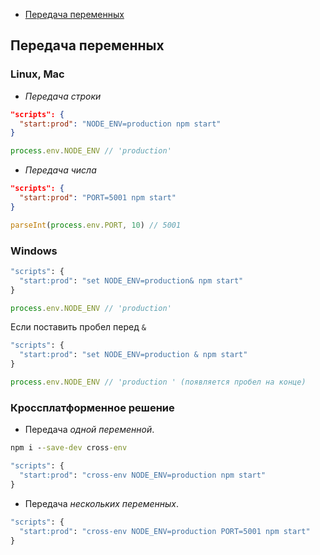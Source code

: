 - [Передача переменных](#передача-переменных)

## Передача переменных

### Linux, Mac
* *Передача строки*
```JSON
"scripts": {
  "start:prod": "NODE_ENV=production npm start"
}
```
```js
process.env.NODE_ENV // 'production'
```
* *Передача числа*
```JSON
"scripts": {
  "start:prod": "PORT=5001 npm start"
}
```
```js
parseInt(process.env.PORT, 10) // 5001
```
### Windows
```cmd
"scripts": {
  "start:prod": "set NODE_ENV=production& npm start"
}
```
```js
process.env.NODE_ENV // 'production'
```
Если поставить пробел перед `&`
```cmd
"scripts": {
  "start:prod": "set NODE_ENV=production & npm start"
}
```
```js
process.env.NODE_ENV // 'production ' (появляется пробел на конце)
```
### Кроссплатформенное решение
* Передача *одной переменной*.
```cmd
npm i --save-dev cross-env
```
```cmd
"scripts": {
  "start:prod": "cross-env NODE_ENV=production npm start"
}
```
* Передача *нескольких переменных*.
```cmd
"scripts": {
  "start:prod": "cross-env NODE_ENV=production PORT=5001 npm start"
}
```

